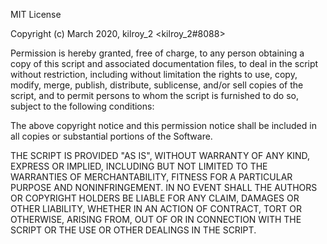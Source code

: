 MIT License

Copyright (c) March 2020, kilroy_2 <kilroy_2#8088>

Permission is hereby granted, free of charge, to any person obtaining a copy
of this script and associated documentation files, to deal
in the script without restriction, including without limitation the rights
to use, copy, modify, merge, publish, distribute, sublicense, and/or sell
copies of the script, and to permit persons to whom the script is
furnished to do so, subject to the following conditions:

The above copyright notice and this permission notice shall be included in all
copies or substantial portions of the Software.

THE SCRIPT IS PROVIDED "AS IS", WITHOUT WARRANTY OF ANY KIND, EXPRESS OR
IMPLIED, INCLUDING BUT NOT LIMITED TO THE WARRANTIES OF MERCHANTABILITY,
FITNESS FOR A PARTICULAR PURPOSE AND NONINFRINGEMENT. IN NO EVENT SHALL THE
AUTHORS OR COPYRIGHT HOLDERS BE LIABLE FOR ANY CLAIM, DAMAGES OR OTHER
LIABILITY, WHETHER IN AN ACTION OF CONTRACT, TORT OR OTHERWISE, ARISING FROM,
OUT OF OR IN CONNECTION WITH THE SCRIPT OR THE USE OR OTHER DEALINGS IN THE
SCRIPT.
